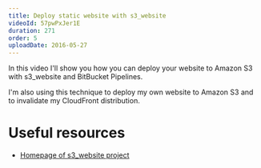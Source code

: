 ```yaml
---
title: Deploy static website with s3_website
videoId: 57pwPxJer1E
duration: 271
order: 5
uploadDate: 2016-05-27
---
```


In this video I'll show you how you can deploy your website to Amazon S3 with s3_website and BitBucket Pipelines.

I'm also using this technique to deploy my own website to Amazon S3 and to invalidate my CloudFront distribution.

# Useful resources
* <a href="https://github.com/laurilehmijoki/s3_website" target="_blank">Homepage of s3_website project</a>